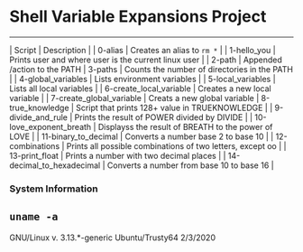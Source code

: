 # Shell Variable Expansions Project
---
| Script | Description |
| 0-alias | Creates an alias to `rm *` |
| 1-hello_you | Prints user and where user is the current linux user |
| 2-path | Appended /action to the PATH 
| 3-paths | Counts the number of directories in the PATH |
| 4-global_variables | Lists environment variables |
| 5-local_variables | Lists all local variables |
| 6-create_local_variable | Creates a new local variable |
| 7-create_global_variable | Creats a new global variable
| 8-true_knowledge | Script that prints 128+ value in TRUEKNOWLEDGE |
| 9-divide_and_rule | Prints the result of POWER divided by DIVIDE |
| 10-love_exponent_breath | Displayss the result of BREATH to the power of LOVE |
| 11-binary_to_decimal | Converts a number base 2 to base 10 |
| 12-combinations | Prints all possible combinations of two letters, except oo |
| 13-print_float | Prints a number with two decimal places |
| 14-decimal_to_hexadecimal | Converts a number from base 10 to base 16 |

### System Information
```uname -a```
---
GNU/Linux v. 3.13.*-generic
Ubuntu/Trusty64 
2/3/2020
